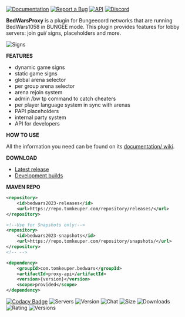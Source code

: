 
[![Documentation](https://i.imgur.com/7QDbrIS.png)](https://andrei1058.gitbook.io/bedwarsproxy/) [![Report a Bug](https://i.imgur.com/Z1qOYLC.png)](https://gitlab.com/andrei1058/bedwarsproxy/-/issues) [![API](https://i.imgur.com/JfMTMMc.png)](http://javadoc.andrei1058.dev/BedWarsProxy/) [![Discord](https://i.imgur.com/yBySzkU.png)](https://discord.gg/XdJfN2X)

**BedWarsProxy** is a plugin for Bungeecord networks that are running BedWars1058 in BUNGEE mode. This plugin provides features for lobby servers: join gui/ signs, placeholders and more.

![Signs](https://i.imgur.com/ggNRp4D.png?1)

**FEATURES**
- dynamic game signs
- static game signs
- global arena selector
- per group arena selector
- arena rejoin system
- admin /bw tp <player> command to catch cheaters
- per player language system in sync with arenas
- PAPI placeholders
- internal party system
- API for developers

**HOW TO USE**

All the information you need can be found on its [documentation/ wiki](https://wiki.tomkeuper.com/docs/BedWarsProxy/).

**DOWNLOAD**
- [Latest release](#)
- [Development builds](https://github.com/tomkeuper/BWProxy2023/releases)

**MAVEN REPO**
```xml
<repository>
    <id>bedwars2023-releases</id>
    <url>https://repo.tomkeuper.com/repository/releases/</url>
</repository>

<!--Use for Snapshots only!-->
<repository>
    <id>bedwars2023-snapshots</id>
    <url>https://repo.tomkeuper.com/repository/snapshots/</url>
</repository>
<!-- -->

<dependency>
    <groupId>com.tomkeuper.bedwars</groupId>
    <artifactId>proxy-api</artifactId>
    <version>{version}</version>
    <scope>provided</scope>
</dependency>
```

[![Codacy Badge](https://app.codacy.com/project/badge/Grade/8043171c9b8044f4a77b788d80a55d2f)](https://www.codacy.com/manual/andrew.dascalu/bedwarsproxy?utm_source=gitlab.com&amp;utm_medium=referral&amp;utm_content=andrei1058/bedwarsproxy&amp;utm_campaign=Badge_Grade) ![Servers](https://img.shields.io/bstats/servers/6036) ![Version](https://img.shields.io/spiget/version/66642) ![Chat](https://img.shields.io/discord/201345265821679617) ![Size](https://img.shields.io/spiget/download-size/66642) ![Downloads](https://img.shields.io/spiget/downloads/66642) ![Rating](https://img.shields.io/spiget/rating/66642) ![Versions](https://img.shields.io/spiget/tested-versions/66642)